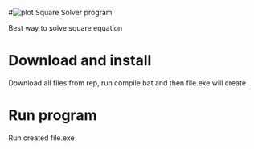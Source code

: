 #![plot](https://cs6.pikabu.ru/avatars/885/v885226-734042827.jpg) Square Solver program

Best way to solve square equation

# Download and install

Download all files from rep, run compile.bat and then file.exe will create

# Run program

Run created file.exe

